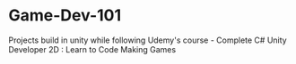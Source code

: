 # Game-Dev-101
Projects build in unity while following Udemy's course - Complete C# Unity Developer 2D : Learn to Code Making Games
